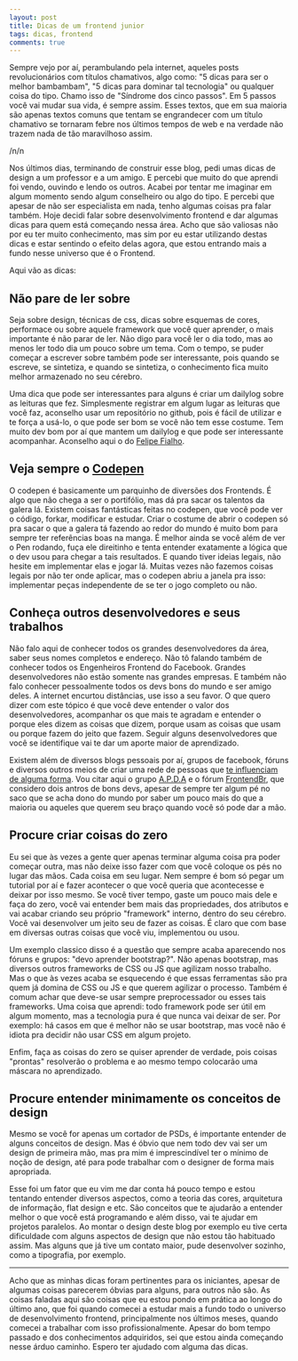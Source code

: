 ```yaml
---
layout: post
title: Dicas de um frontend junior
tags: dicas, frontend
comments: true
---
```


Sempre vejo por aí, perambulando pela internet, aqueles posts revolucionários com títulos chamativos, algo como: "5 dicas para ser o melhor bambambam", "5 dicas para dominar tal tecnologia" ou qualquer coisa do tipo. Chamo isso de "Síndrome dos cinco passos". Em 5 passos você vai mudar sua vida, é sempre assim. Esses textos, que em sua maioria são apenas textos comuns que tentam se engrandecer com um título chamativo se tornaram febre nos últimos tempos de web e na verdade não trazem nada de tão maravilhoso assim.

/n/n

Nos últimos dias, terminando de construir esse blog, pedi umas dicas de design a um professor e a um amigo. E percebi que muito do que aprendi foi vendo, ouvindo e lendo os outros. Acabei por tentar me imaginar em algum momento sendo algum conselheiro ou algo do tipo. E percebi que apesar de não ser especialista em nada, tenho algumas coisas pra falar também. Hoje decidi falar sobre desenvolvimento frontend e dar algumas dicas para quem está começando nessa área. Acho que são valiosas não por eu ter muito conhecimento, mas sim por eu estar utilizando destas dicas e estar sentindo o efeito delas agora, que estou entrando mais a fundo nesse universo que é o Frontend.

Aqui vão as dicas:

## Não pare de ler sobre
Seja sobre design, técnicas de css, dicas sobre esquemas de cores, performace ou sobre aquele framework que você quer aprender, o mais importante é não parar de ler. Não digo para você ler o dia todo, mas ao menos ler todo dia um pouco sobre um tema. Com o tempo, se puder começar a escrever sobre também pode ser interessante, pois quando se escreve, se sintetiza, e quando se sintetiza, o conhecimento fica muito melhor armazenado no seu cérebro.

Uma dica que pode ser interessantes para alguns é criar um dailylog sobre as leituras que fez. Simplesmente registrar em algum lugar as leituras que você faz, aconselho usar um repositório no github, pois é fácil de utilizar e te força a usá-lo, o que pode ser bom se você não tem esse costume. Tem muito dev bom por aí que mantem um dailylog e que pode ser interessante acompanhar. Aconselho aqui o do [Felipe Fialho](https://github.com/LFeh/dailylog).

## Veja sempre o [Codepen](http://codepen.io/)

O codepen é basicamente um parquinho de diversões dos Frontends. É algo que não chega a ser o portifólio, mas dá pra sacar os talentos da galera lá. Existem coisas fantásticas feitas no codepen, que você pode ver o código, forkar, modificar e estudar. Criar o costume de abrir o codepen só pra sacar o que a galera tá fazendo ao redor do mundo é muito bom para sempre ter referências boas na manga. É melhor ainda se você além de ver o Pen rodando, fuça ele direitinho e tenta entender exatamente a lógica que o dev usou para chegar a tais resultados. E quando tiver ideias legais, não hesite em implementar elas e jogar lá. Muitas vezes não fazemos coisas legais por não ter onde aplicar, mas o codepen abriu a janela pra isso: implementar peças independente de se ter o jogo completo ou não.

## Conheça outros desenvolvedores e seus trabalhos

Não falo aqui de conhecer todos os grandes desenvolvedores da área, saber seus nomes completos e endereço. Não tô falando também de conhecer todos os Engenheiros Frontend do Facebook. Grandes desenvolvedores não estão somente nas grandes empresas. E também não falo conhecer pessoalmente todos os devs bons do mundo e ser amigo deles. A internet encurtou distâncias, use isso a seu favor. O que quero dizer com este tópico é que você deve entender o valor dos desenvolvedores, acompanhar os que mais te agradam e entender o porque eles dizem as coisas que dizem, porque usam as coisas que usam ou porque fazem do jeito que fazem. Seguir alguns desenvolvedores que você se identifique vai te dar um aporte maior de aprendizado.

Existem além de diversos blogs pessoais por aí, grupos de facebook, fóruns e diversos outros meios de criar uma rede de pessoas que [te influenciam de alguma forma](https://soundcloud.com/murilogun/media5). Vou citar aqui o grupo [A.P.D.A](https://www.facebook.com/groups/osadpa/?fref=ts) e o fórum [FrontendBr](https://github.com/frontendbr/forum/issues), que considero dois antros de bons devs, apesar de sempre ter algum pé no saco que se acha dono do mundo por saber um pouco mais do que a maioria ou aqueles que querem seu braço quando você só pode dar a mão.

## Procure criar coisas do zero

Eu sei que às vezes a gente quer apenas terminar alguma coisa pra poder começar outra, mas não deixe isso fazer com que você coloque os pés no lugar das mãos. Cada coisa em seu lugar. Nem sempre é bom só pegar um tutorial por aí e fazer acontecer o que você queria que acontecesse e deixar por isso mesmo. Se você tiver tempo, gaste um pouco mais dele e faça do zero, você vai entender bem mais das propriedades, dos atributos e vai acabar criando seu próprio "framework" interno, dentro do seu cérebro. Você vai desenvolver um jeito seu de fazer as coisas. É claro que com base em diversas outras coisas que você viu, implementou ou usou.

Um exemplo classico disso é a questão que sempre acaba aparecendo nos fóruns e grupos: "devo aprender bootstrap?". Não apenas bootstrap, mas diversos outros frameworks de CSS ou JS que agilizam nosso trabalho. Mas o que às vezes acaba se esquecendo é que essas ferramentas são pra quem já domina de CSS ou JS e que querem agilizar o processo. Também é comum achar que deve-se usar sempre preprocessador ou esses tais frameworks. Uma coisa que aprendi: todo framework pode ser útil em algum momento, mas a tecnologia pura é que nunca vai deixar de ser. Por exemplo: há casos em que é melhor não se usar bootstrap, mas você não é idiota pra decidir não usar CSS em algum projeto.

Enfim, faça as coisas do zero se quiser aprender de verdade, pois coisas "prontas" resolverão o problema e ao mesmo tempo colocarão uma máscara no aprendizado.

## Procure entender minimamente os conceitos de design

Mesmo se você for apenas um cortador de PSDs, é importante entender de alguns conceitos de design. Mas é óbvio que nem todo dev vai ser um design de primeira mão, mas pra mim é imprescindível ter o mínimo de noção de design, até para pode trabalhar com o designer de forma mais apropriada.

Esse foi um fator que eu vim me dar conta há pouco tempo e estou tentando entender diversos aspectos, como a teoria das cores, arquitetura de informação, flat design e etc. São conceitos que te ajudarão a entender melhor o que você está programando e além disso, vai te ajudar em projetos paralelos. Ao montar o design deste blog por exemplo eu tive certa dificuldade com alguns aspectos de design que não estou tão habituado assim. Mas alguns que já tive um contato maior, pude desenvolver sozinho, como a tipografia, por exemplo.

---

Acho que as minhas dicas foram pertinentes para os iniciantes, apesar de algumas coisas parecerem óbvias para alguns, para outros não são. As coisas faladas aqui são coisas que eu estou pondo em prática ao longo do último ano, que foi quando comecei a estudar mais a fundo todo o universo de desenvolvimento frontend, principalmente nos últimos meses, quando comecei a trabalhar com isso profissionalmente. Apesar do bom tempo passado e dos conhecimentos adquiridos, sei que estou ainda começando nesse árduo caminho. Espero ter ajudado com alguma das dicas.
